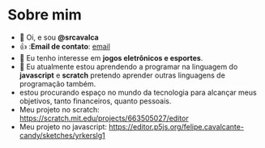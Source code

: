 # Sobre mim 
- 👋 Oi, e sou **@srcavalca**
- 👍 :**Email de contato**: [email](felipediaaa@hotmail.com)
- 👀 Eu tenho interesse em **jogos eletrônicos e esportes**.
- 🌱 Eu atualmente estou aprendendo a programar na linguagem do **javascript** e **scratch** pretendo aprender outras linguagens de programação também.
- estou procurando espaço no mundo da tecnologia para alcançar meus objetivos, tanto financeiros, quanto pessoais.
- Meu projeto no scratch: https://scratch.mit.edu/projects/663505027/editor 
- Meu projeto no javascript: https://editor.p5js.org/felipe.cavalcante-candy/sketches/yrkerslg1
